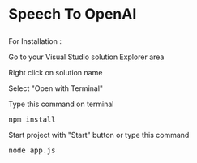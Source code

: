 # <p>Speech To OpenAI</p>
<p>For Installation : </p>
<p>Go to your Visual Studio solution Explorer area</p>
<p>Right click on solution name</p>
<p>Select "Open with Terminal"</p>
<p>Type this command on terminal</p>
<pre>npm install</pre>
<p>Start project with "Start" button or type this command</p>
<pre>node app.js</pre>


